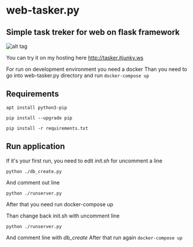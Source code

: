 # web-tasker.py

## Simple task treker for web on flask framework

![alt tag](https://raw.githubusercontent.com/itJunky/web-tasker.py/master/current_screenshot/web-tasker-py-0-1.png)

You can try it on my hosting here http://tasker.itjunky.ws

For run on development environment you need a docker
Than you need to go into web-tasker.py directory and run ```docker-compose up```

## Requirements

```apt install python3-pip```

```pip install --upgrade pip```

```pip install -r requirements.txt```



## Run application

If it's your first run, you need to edit *init.sh* for uncomment a line

```python ./db_create.py```

And comment out line

```python ./runserver.py```

After that you need run docker-compose up

Than change back init.sh with uncomment line

```python ./runserver.py```

And comment line with *db_create*
After that run again ```docker-compose up```
